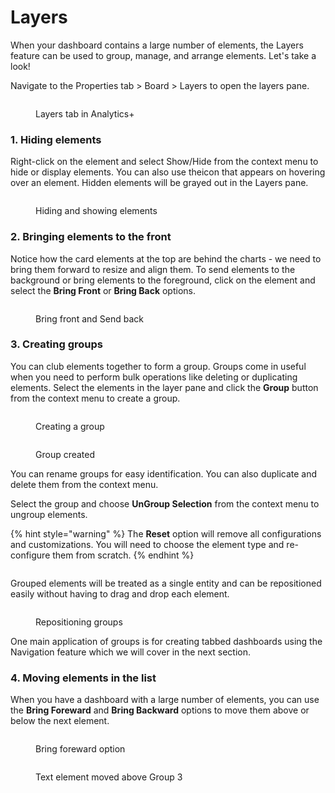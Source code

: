 # Layers

When your dashboard contains a large number of elements, the Layers feature can be used to group, manage, and arrange elements. Let's take a look!&#x20;

Navigate to the Properties tab > Board > Layers to open the layers pane.

<figure><img src="../.gitbook/assets/image (191).png" alt=""><figcaption><p>Layers tab in Analytics+</p></figcaption></figure>

### 1. Hiding elements

Right-click on the element and select Show/Hide from the context menu to hide or display elements. You can also use the<img src="../.gitbook/assets/image (192).png" alt="" data-size="original">icon that appears on hovering over an element. Hidden elements will be grayed out in the Layers pane.

<figure><img src="../.gitbook/assets/Untitled Project (16).gif" alt=""><figcaption><p>Hiding and showing elements</p></figcaption></figure>

### 2. Bringing elements to the front

Notice how the card elements at the top are behind the charts - we need to bring them forward to resize and align them. To send elements to the background or bring elements to the foreground, click on the element and select the **Bring Front** or **Bring Back** options.

<figure><img src="../.gitbook/assets/1.5. send-foreground-layers-gif.gif" alt=""><figcaption><p>Bring front and Send back</p></figcaption></figure>

### 3. Creating groups

You can club elements together to form a group. Groups come in useful when you need to perform bulk operations like deleting or duplicating elements.  Select the elements in the layer pane and click the **Group** button from the context menu to create a group.

<div><figure><img src="../.gitbook/assets/image (195).png" alt=""><figcaption><p>Creating a group</p></figcaption></figure> <figure><img src="../.gitbook/assets/2024-11-29_14h48_26.png" alt=""><figcaption><p>Group created</p></figcaption></figure></div>

You can rename groups for easy identification. You can also duplicate and delete them from the context menu.

Select the group and choose **UnGroup Selection** from the context menu to ungroup elements.

{% hint style="warning" %}
The **Reset** option will remove all configurations and customizations. You will need to choose the element type and re-configure them from scratch.
{% endhint %}

<figure><img src="../.gitbook/assets/image (196).png" alt=""><figcaption></figcaption></figure>

Grouped elements will be treated as a single entity and can be repositioned easily without having to drag and drop each element.&#x20;

<figure><img src="../.gitbook/assets/Untitled Project (17).gif" alt=""><figcaption><p>Repositioning groups</p></figcaption></figure>

One main application of groups is for creating tabbed dashboards using the Navigation feature which we will cover in the next section.

### 4. Moving elements in the list

When you have a dashboard with a large number of elements, you can use the **Bring Foreward** and **Bring Backward** options to move them above or below the next element.

<div><figure><img src="../.gitbook/assets/image (197).png" alt=""><figcaption><p>Bring foreward option</p></figcaption></figure> <figure><img src="../.gitbook/assets/2024-11-29_15h28_44.png" alt=""><figcaption><p>Text element moved above Group 3</p></figcaption></figure></div>
